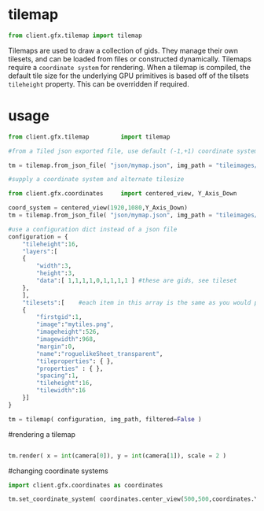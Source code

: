 # tilemap
```python
from client.gfx.tilemap import tilemap
```
Tilemaps are used to draw a collection of gids. They manage their own tilesets, and can be loaded from files or constructed dynamically. Tilemaps require a ``coordinate system`` for rendering. When a tilemap is compiled, the default tile size for the underlying GPU primitives is based off of the tilsets ``tileheight`` property. This can be overridden if required.

# usage
```python
from client.gfx.tilemap         import tilemap

#from a Tiled json exported file, use default (-1,+1) coordinate system and tileheight

tm = tilemap.from_json_file( "json/mymap.json", img_path = "tileimages/", filtered=False ):

#supply a coordinate system and alternate tilesize

from client.gfx.coordinates     import centered_view, Y_Axis_Down

coord_system = centered_view(1920,1080,Y_Axis_Down)
tm = tilemap.from_json_file( "json/mymap.json", img_path = "tileimages/", filtered=False, coordinates = coord_system, tileheight = 32 ):

#use a configuration dict instead of a json file
configuration = { 
    "tileheight":16,
    "layers":[
    {
        "width":3,
        "height":3,
        "data":[ 1,1,1,1,0,1,1,1,1 ] #these are gids, see tileset
    }, 
    ],
    "tilesets":[    #each item in this array is the same as you would pass to a tileset constructor
    {
        "firstgid":1,
        "image":"mytiles.png",
        "imageheight":526,
        "imagewidth":968,
        "margin":0,
        "name":"roguelikeSheet_transparent",
        "tileproperties": { },
        "properties" : { },
        "spacing":1,
        "tileheight":16,
        "tilewidth":16
    }]
}

tm = tilemap( configuration, img_path, filtered=False )
```

#rendering a tilemap

```python

tm.render( x = int(camera[0]), y = int(camera[1]), scale = 2 )
```

#changing coordinate systems
```python
import client.gfx.coordinates as coordinates

tm.set_coordinate_system( coordinates.center_view(500,500,coordinates.Y_Axis_Down) )
```
